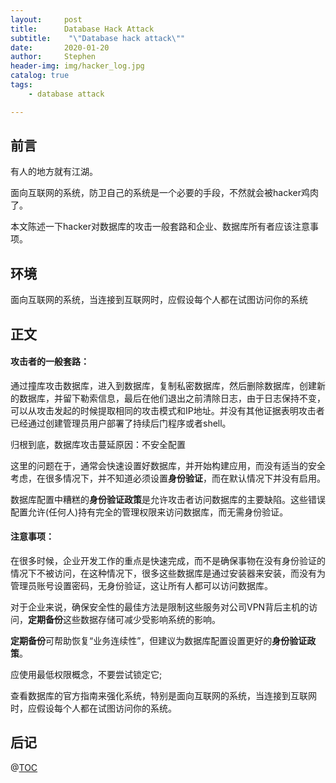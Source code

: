 ```yaml
---
layout:     post
title:      Database Hack Attack
subtitle:    "\"Database hack attack\""
date:       2020-01-20
author:     Stephen
header-img: img/hacker_log.jpg
catalog: true
tags:
    - database attack

---
```

## 前言

有人的地方就有江湖。

面向互联网的系统，防卫自己的系统是一个必要的手段，不然就会被hacker鸡肉了。

本文陈述一下hacker对数据库的攻击一般套路和企业、数据库所有者应该注意事项。

## 环境
面向互联网的系统，当连接到互联网时，应假设每个人都在试图访问你的系统

## 正文

#### 攻击者的一般套路：

通过撞库攻击数据库，进入到数据库，复制私密数据库，然后删除数据库，创建新的数据库，并留下勒索信息，最后在他们退出之前清除日志，由于日志保持不变，可以从攻击发起的时候提取相同的攻击模式和IP地址。并没有其他证据表明攻击者已经通过创建管理员用户部署了持续后门程序或者shell。

归根到底，数据库攻击蔓延原因：不安全配置

这里的问题在于，通常会快速设置好数据库，并开始构建应用，而没有适当的安全考虑，在很多情况下，并不知道必须设置**身份验证**，而在默认情况下并没有启用。

数据库配置中糟糕的**身份验证政策**是允许攻击者访问数据库的主要缺陷。这些错误配置允许(任何人)持有完全的管理权限来访问数据库，而无需身份验证。

#### 注意事项：

在很多时候，企业开发工作的重点是快速完成，而不是确保事物在没有身份验证的情况下不被访问，在这种情况下，很多这些数据库是通过安装器来安装，而没有为管理员账号设置密码，无身份验证，这让所有人都可以访问数据库。

对于企业来说，确保安全性的最佳方法是限制这些服务对公司VPN背后主机的访问，**定期备份**这些数据存储可减少受影响系统的影响。

**定期备份**可帮助恢复“业务连续性”，但建议为数据库配置设置更好的**身份验证政策**。

应使用最低权限概念，不要尝试锁定它;

查看数据库的官方指南来强化系统，特别是面向互联网的系统，当连接到互联网时，应假设每个人都在试图访问你的系统。




## 后记



@[TOC](这里写自定义目录标题)


